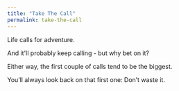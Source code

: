 ```yaml
---
title: "Take The Call"
permalink: take-the-call
---
```


Life calls for adventure.

And it'll probably keep calling - but why bet on it?

Either way, the first couple of calls tend to be the biggest.

You’ll always look back on that first one: Don’t waste it.
